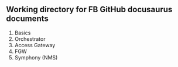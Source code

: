 ## Working directory for FB GitHub docusaurus documents

1. Basics
2. Orchestrator
3. Access Gateway
4. FGW
5. Symphony (NMS)
